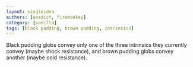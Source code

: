 ```yaml
---
layout: singleidea
authors: [aosdict, firemonkey]
category: [vanilla]
tags: [black pudding, brown pudding, intrinsics]
---
```

Black pudding globs convey only one of the three intrinsics they currently convey (maybe shock resistance), and brown pudding globs convey another (maybe cold resistance).
